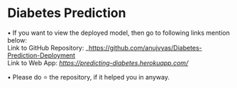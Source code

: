 # Diabetes Prediction

• If you want to view the deployed model, then go to following links mention below:<br />
Link to GitHub Repository: _https://github.com/anujvyas/Diabetes-Prediction-Deployment<br />
Link to Web App: _https://predicting-diabetes.herokuapp.com/_

• Please do ⭐ the repository, if it helped you in anyway.
